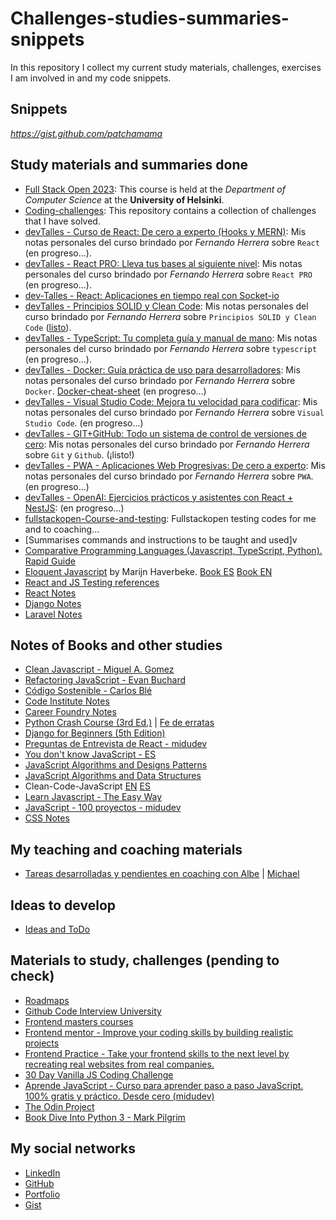 # Challenges-studies-summaries-snippets

In this repository I collect my current study materials, challenges, exercises I am involved in and my code snippets.

## Snippets

_https://gist.github.com/patchamama_

## Study materials and summaries done

- [Full Stack Open 2023](https://github.com/patchamama/fullstackopen-2023): This course is held at the _Department of Computer Science_ at the **University of Helsinki**.
- [Coding-challenges](https://github.com/patchamama/coding-challenges): This repository contains a collection of challenges that I have solved.
- [devTalles - Curso de React: De cero a experto (Hooks y MERN)](https://github.com/patchamama/devtalles-react): Mis notas personales del curso brindado por _Fernando Herrera_ sobre `React` (en progreso...).
- [devTalles - React PRO: Lleva tus bases al siguiente nivel](https://github.com/patchamama/devtalles-react-pro): Mis notas personales del curso brindado por _Fernando Herrera_ sobre `React PRO` (en progreso...).
- [dev-Talles - React: Aplicaciones en tiempo real con Socket-io](https://github.com/patchamama/devtalles-react-socket)
- [devTalles - Principios SOLID y Clean Code](https://github.com/patchamama/devtalles-principios-solid-clean-code): Mis notas personales del curso brindado por _Fernando Herrera_ sobre `Principios SOLID y Clean Code` ([listo](https://cursos.devtalles.com/certificates/iefup2clp1)).
- [devTalles - TypeScript: Tu completa guía y manual de mano](https://github.com/patchamama/devtalles-typescript): Mis notas personales del curso brindado por _Fernando Herrera_ sobre `typescript` (en progreso...).
- [devTalles - Docker: Guía práctica de uso para desarrolladores](https://github.com/patchamama/devtalles-Docker-gu-a-pr-ctica-para-desarrolladores): Mis notas personales del curso brindado por _Fernando Herrera_ sobre `Docker`. [Docker-cheat-sheet](https://devtalles.com/files/docker-cheat-sheet.pdf)  (en progreso...)
- [devTalles - Visual Studio Code: Mejora tu velocidad para codificar](https://github.com/patchamama/devtalles-Visual_Studio_Code_Mejora_tu_velocidad_para_codificar): Mis notas personales del curso brindado por _Fernando Herrera_ sobre `Visual Studio Code`. (en progreso...)
- [devTalles - GIT+GitHub: Todo un sistema de control de versiones de cero](https://github.com/patchamama/DevTalles-GIT-GitHub-Todo-un-sistema-de-control-de-versiones-de-cero): Mis notas personales del curso brindado por _Fernando Herrera_ sobre `Git` y `Github`. (¡listo!)
- [devTalles - PWA - Aplicaciones Web Progresivas: De cero a experto](https://github.com/patchamama/devTalles-PWA-Aplicaciones-Web-Progresivas-De-cero-a-experto): Mis notas personales del curso brindado por _Fernando Herrera_ sobre `PWA`. (en progreso...)
- [devTalles - OpenAI: Ejercicios prácticos y asistentes con React + NestJS](https://github.com/patchamama/devTalles-OpenAI-Ejercicios-practicos-y-asistentes-con-react-nestjs): (en progreso...)
- [fullstackopen-Course-and-testing](https://github.com/patchamama/fullstackopen-Course-and-testing): Fullstackopen testing codes for me and to coaching...
- [Summarises commands and instructions to be taught and used]v
- [Comparative Programming Languages (Javascript, TypeScript, Python). Rapid Guide](https://github.com/patchamama/Comparative-Programming-Languages-Essentials-JS-TS-Python)
- [Eloquent Javascript](https://github.com/patchamama/eloquent-javascript-es_soluciones) by Marijn Haverbeke. [Book ES](https://www.eloquentjavascript.es/) [Book EN](https://eloquentjavascript.net/)
- [React and JS Testing references](https://github.com/patchamama/react-js-testing)
- [React Notes](https://github.com/patchamama/react-settings-example-tips/tree/main)
- [Django Notes](https://github.com/patchamama/django-settings-example-tips/tree/main)
- [Laravel Notes](https://github.com/patchamama/laravel-settings-example-tips)

## Notes of Books and other studies

- [Clean Javascript - Miguel A. Gomez](https://github.com/patchamama/clean-javascript-book)
- [Refactoring JavaScript - Evan Buchard](https://github.com/patchamama/refactoring-javascript)
- [Código Sostenible - Carlos Blé](https://github.com/patchamama/codigo-sostenible-book)
- [Code Institute Notes](https://github.com/patchamama/Code-Institute-notes)
- [Career Foundry Notes](https://github.com/patchamama/Career-Foundry-notes)
- [Python Crash Course (3rd Ed.)](https://github.com/patchamama/notas-Curso-intensivo-de-Python) | [Fe de erratas](https://ehmatthes.github.io/pcc_3e/)
- [Django for Beginners \(5th Edition\)](https://github.com/patchamama/notes-Django-for-Beginners-5th-Edition)
- [Preguntas de Entrevista de React - midudev](https://github.com/patchamama/preguntas-entrevista-react/tree/main)
- [You don't know JavaScript -  ES](https://github.com/patchamama/You-Dont-Know-JS-ES_Traduccion)
- [JavaScript Algorithms and Designs Patterns](https://github.com/patchamama/javascript-patterns)
- [JavaScript Algorithms and Data Structures](https://github.com/patchamama/javascript-algorithms)
- Clean-Code-JavaScript [EN](https://github.com/ryanmcdermott/clean-code-javascript) [ES](https://github.com/patchamama/clean-code-javascript)
- [Learn Javascript - The Easy Way](https://github.com/patchamama/learn-javascript-easy-way)
- [JavaScript - 100 proyectos - midudev](https://github.com/patchamama/javascript-100-proyectos)
- [CSS Notes](https://github.com/patchamama/css-tricks)

## My teaching and coaching materials

- [Tareas desarrolladas y pendientes en coaching con Albe](https://github.com/patchamama/tareas-pendientes-con-Albe) | [Michael](https://github.com/patchamama/test-con-michael)

## Ideas to develop

- [Ideas and ToDo](https://github.com/patchamama/ideas)

## Materials to study, challenges (pending to check)

- [Roadmaps](https://roadmap.sh/)
- [Github Code Interview University](https://github.com/jwasham/coding-interview-university)
- [Frontend masters courses](https://frontendmasters.com/)
- [Frontend mentor - Improve your coding skills by building realistic projects](https://www.frontendmentor.io/)
- [Frontend Practice - Take your frontend skills to the next level by recreating real websites from real companies.](https://www.frontendpractice.com/)
- [30 Day Vanilla JS Coding Challenge](https://javascript30.com/)
- [Aprende JavaScript - Curso para aprender paso a paso JavaScript. 100% gratis y práctico. Desde cero (midudev)](https://www.aprendejavascript.dev/)
- [The Odin Project](https://www.theodinproject.com/)
- [Book Dive Into Python 3 - Mark Pilgrim](https://patchamama.github.io/diveintopython3/)

## My social networks

- [LinkedIn](https://www.linkedin.com/in/armandourquiola/)
- [GitHub](https://github.com/patchamama)
- [Portfolio](https://urquiola.dev)
- [Gist](https://gist.github.com/patchamama)

